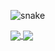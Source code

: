 ![snake](https://github.com/user-attachments/assets/cd933799-9ec0-4db2-9304-7c04eb424230)

<a href="https://github.com/0p3r1">
  <img align="center" src="https://github-readme-stats.vercel.app/api?username=0p3r1&show_icons=true&locale=fr&hide_border=true&theme=transparent"/>
</a>
<a href="https://github.com/0p3r1">
  <img align="center" src="https://github-readme-stats.vercel.app/api/top-langs/?username=0p3r1&locale=fr&hide_border=true&&theme=transparent&layout=compact"/>
</a>
